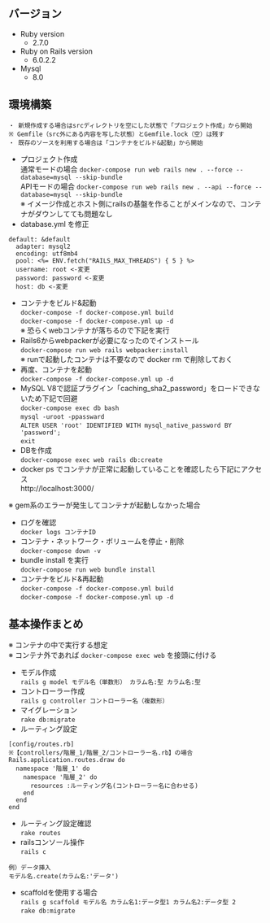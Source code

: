 ## バージョン
- Ruby version
    - 2.7.0
- Ruby on Rails version
    - 6.0.2.2
- Mysql
    - 8.0

## 環境構築
```
・ 新規作成する場合はsrcディレクトリを空にした状態で「プロジェクト作成」から開始  
※ Gemfile（src外にある内容を写した状態）とGemfile.lock（空）は残す
・ 既存のソースを利用する場合は「コンテナをビルド&起動」から開始
```
- プロジェクト作成   
通常モードの場合
`docker-compose run web rails new . --force --database=mysql --skip-bundle`  
APIモードの場合
`docker-compose run web rails new . --api --force --database=mysql --skip-bundle`  
※ イメージ作成とホスト側にrailsの基盤を作ることがメインなので、コンテナがダウンしてても問題なし
- database.yml を修正  
```
default: &default
  adapter: mysql2
  encoding: utf8mb4
  pool: <%= ENV.fetch("RAILS_MAX_THREADS") { 5 } %>
  username: root <-変更
  password: password <-変更
  host: db <-変更
```
- コンテナをビルド&起動  
`docker-compose -f docker-compose.yml build`  
`docker-compose -f docker-compose.yml up -d`  
※ 恐らくwebコンテナが落ちるので下記を実行
- Rails6からwebpackerが必要になったのでインストール  
`docker-compose run web rails webpacker:install`  
※ runで起動したコンテナは不要なので docker rm で削除しておく
- 再度、コンテナを起動  
`docker-compose -f docker-compose.yml up -d`
- MySQL V8で認証プラグイン「caching_sha2_password」をロードできないため下記で回避  
`docker-compose exec db bash`  
`mysql -uroot -ppassward`  
`ALTER USER 'root' IDENTIFIED WITH mysql_native_password BY 'password';`  
`exit`
- DBを作成  
`docker-compose exec web rails db:create`   
- docker ps でコンテナが正常に起動していることを確認したら下記にアクセス  
http://localhost:3000/

※ gem系のエラーが発生してコンテナが起動しなかった場合  
- ログを確認  
`docker logs コンテナID`
- コンテナ・ネットワーク・ボリュームを停止・削除  
`docker-compose down -v`
- bundle install を実行  
`docker-compose run web bundle install`
- コンテナをビルド&再起動  
`docker-compose -f docker-compose.yml build`  
`docker-compose -f docker-compose.yml up -d`

## 基本操作まとめ
※ コンテナの中で実行する想定  
※ コンテナ外であれば `docker-compose exec web` を接頭に付ける
- モデル作成  
`rails g model モデル名（単数形） カラム名:型 カラム名:型`
- コントローラー作成  
`rails g controller コントローラー名（複数形）`
- マイグレーション  
`rake db:migrate`
- ルーティング設定  
```
[config/routes.rb]
※【controllers/階層_1/階層_2/コントローラー名.rb】の場合
Rails.application.routes.draw do
  namespace '階層_1' do
    namespace '階層_2' do
      resources :ルーティング名(コントローラー名に合わせる)
    end
  end
end
```
- ルーティング設定確認  
`rake routes`
- railsコンソール操作  
`rails c`  
```
例）データ挿入
モデル名.create(カラム名:'データ')
```
- scaffoldを使用する場合  
`rails g scaffold モデル名 カラム名1:データ型1 カラム名2:データ型 2`  
`rake db:migrate`
